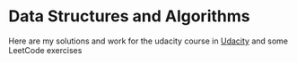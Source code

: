 # Data Structures and Algorithms

Here are my solutions and work for the udacity course in [Udacity](https://classroom.udacity.com/) and some LeetCode exercises
